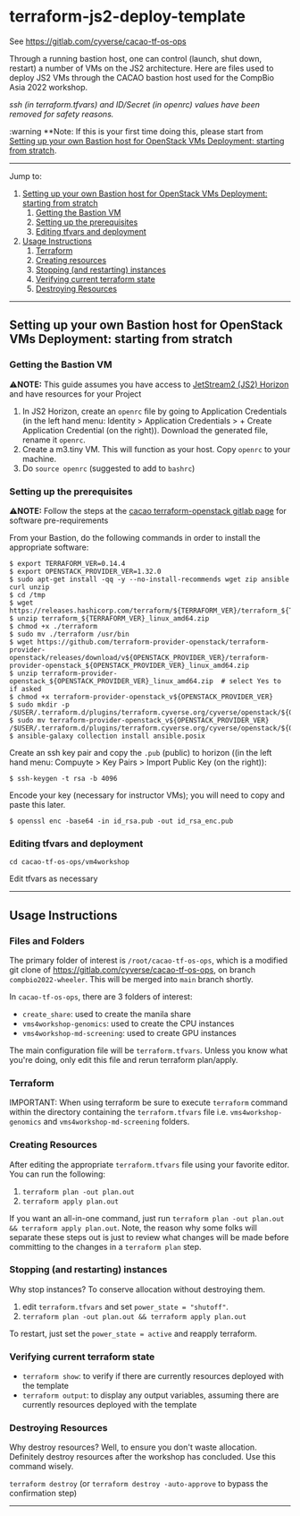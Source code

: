 # terraform-js2-deploy-template

See https://gitlab.com/cyverse/cacao-tf-os-ops

Through a running bastion host, one can control (launch, shut down, restart) a number of VMs on the JS2 architecture. Here are files used to deploy JS2 VMs through the CACAO bastion host used for the CompBio Asia 2022 workshop.

*ssh (in terraform.tfvars) and ID/Secret (in openrc) values have been removed for safety reasons.*

:warning **Note: If this is your first time doing this, please start from [Setting up your own Bastion host for OpenStack VMs Deployment: starting from stratch](#setting-up-your-own-bastion-host-for-openstack-vms-deployment-starting-from-stratch).

---

Jump to:

1. [Setting up your own Bastion host for OpenStack VMs Deployment: starting from stratch](#setting-up-your-own-bastion-host-for-openstack-vms-deployment-starting-from-stratch)
    1. [Getting the Bastion VM](#getting-the-bastion-vm)
    2. [Setting up the prerequisites](#setting-up-the-prerequisites)
    3. [Editing tfvars and deployment](#editing-tfvars-and-deployment)
2. [Usage Instructions](#usage-instructions)
    1. [Terraform](#terraform)
    2. [Creating resources](#creating-resources)
    3. [Stopping (and restarting) instances](#stopping-and-restarting-instances)
    4. [Verifying current terraform state](#verifying-current-terraform-state)
    5. [Destroying Resources](#destroying-resources)

---

## Setting up your own Bastion host for OpenStack VMs Deployment: starting from stratch 

### Getting the Bastion VM
⚠️**NOTE:** This guide assumes you have access to [JetStream2 (JS2) Horizon](https://js2.jetstream-cloud.org/auth/login/?next=/project/instances/) and have resources for your Project

1. In JS2 Horizon, create an `openrc` file by going to Application Credentials (in the left hand menu: Identity > Application Credentials > + Create Application Credential (on the right)). Download the generated file, rename it `openrc`.
2. Create a m3.tiny VM. This will function as your host. Copy `openrc` to your machine.
3. Do `source openrc` (suggested to add to `bashrc`)

### Setting up the prerequisites
⚠️**NOTE:** Follow the steps at the [cacao terraform-openstack gitlab page](https://gitlab.com/cyverse/cacao-tf-os-ops/-/tree/main/) for software pre-requirements

From your Bastion, do the following commands in order to install the appropriate software:
```
$ export TERRAFORM_VER=0.14.4  
$ export OPENSTACK_PROVIDER_VER=1.32.0  
$ sudo apt-get install -qq -y --no-install-recommends wget zip ansible curl unzip   
$ cd /tmp 
$ wget https://releases.hashicorp.com/terraform/${TERRAFORM_VER}/terraform_${TERRAFORM_VER}_linux_amd64.zip 
$ unzip terraform_${TERRAFORM_VER}_linux_amd64.zip  
$ chmod +x ./terraform 
$ sudo mv ./terraform /usr/bin 
$ wget https://github.com/terraform-provider-openstack/terraform-provider-openstack/releases/download/v${OPENSTACK_PROVIDER_VER}/terraform-provider-openstack_${OPENSTACK_PROVIDER_VER}_linux_amd64.zip 
$ unzip terraform-provider-openstack_${OPENSTACK_PROVIDER_VER}_linux_amd64.zip  # select Yes to if asked 
$ chmod +x terraform-provider-openstack_v${OPENSTACK_PROVIDER_VER}  
$ sudo mkdir -p /$USER/.terraform.d/plugins/terraform.cyverse.org/cyverse/openstack/${OPENSTACK_PROVIDER_VER}/linux_amd64 
$ sudo mv terraform-provider-openstack_v${OPENSTACK_PROVIDER_VER} /$USER/.terraform.d/plugins/terraform.cyverse.org/cyverse/openstack/${OPENSTACK_PROVIDER_VER}/linux_amd64/  
$ ansible-galaxy collection install ansible.posix 
```
Create an ssh key pair and copy the `.pub` (public) to horizon ((in the left hand menu: Compuyte > Key Pairs > Import Public Key (on the right)):
```
$ ssh-keygen -t rsa -b 4096 
```
Encode your key (necessary for instructor VMs); you will need to copy and paste this later.
```
$ openssl enc -base64 -in id_rsa.pub -out id_rsa_enc.pub  
```

### Editing tfvars and deployment

```
cd cacao-tf-os-ops/vm4workshop
```
Edit tfvars as necessary 

---

## Usage Instructions

### Files and Folders
The primary folder of interest is `/root/cacao-tf-os-ops`, which is a modified git clone of https://gitlab.com/cyverse/cacao-tf-os-ops, on branch `compbio2022-wheeler`. This will be merged into `main` branch shortly.

In `cacao-tf-os-ops`, there are 3 folders of interest:
* `create_share`: used to create the manila share
* `vms4workshop-genomics`: used to create the CPU instances
* `vms4workshop-md-screening`: used to create GPU instances

The main configuration file will be `terraform.tfvars`. Unless you know what you're doing, only edit this file and rerun terraform plan/apply.

### Terraform

IMPORTANT: When using terraform be sure to execute `terraform` command within the directory containing the `terraform.tfvars` file i.e. `vms4workshop-genomics` and `vms4workshop-md-screening` folders.

### Creating Resources
After editing the appropriate `terraform.tfvars` file using your favorite editor. You can run the following:

1. `terraform plan -out plan.out`
2. `terraform apply plan.out`

If you want an all-in-one command, just run `terraform plan -out plan.out && terraform apply plan.out`. Note, the reason why some folks will separate these steps out is just to review what changes will be made before committing to the changes in a `terraform plan` step.

### Stopping (and restarting) instances
Why stop instances? To conserve allocation without destroying them.

1. edit `terraform.tfvars` and set `power_state = "shutoff"`.
2. `terraform plan -out plan.out && terraform apply plan.out`

To restart, just set the `power_state = active` and reapply terraform.

### Verifying current terraform state

* `terraform show`: to verify if there are currently resources deployed with the template
* `terraform output`: to display any output variables, assuming there are currently resources deployed with the template

### Destroying Resources
Why destroy resources? Well, to ensure you don't waste allocation. Definitely destroy resources after the workshop has concluded. Use this command wisely.

`terraform destroy` (or `terraform destroy -auto-approve` to bypass the confirmation step)

---